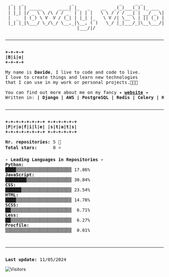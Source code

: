 <pre>
  _   _                  _                 _     _ _             _  
 | | | | _____      ____| |_   _    __   _(_)___(_) |_ ___  _ __| |
 | |_| |/ _ \ \ /\ / / _` | | | |   \ \ / / / __| | __/ _ \| '__| |
 |  _  | (_) \ V  V / (_| | |_| |_   \ V /| \__ \ | || (_) | |  |_| 
 |_| |_|\___/ \_/\_/ \__,_|\__, ( )   \_/ |_|___/_|\__\___/|_|  (_) 
                           |___/|/                                  

<hr>
<div style="font-weight: bold;">+-+-+-+
|B|i|o|
+-+-+-+</div>
My name is <span style="font-weight: bold;">Davide</span>, I live to code and code to live.
I love to create things and learn new technologies
that I can use in my work or personal projects.👨🏼‍💻

You can find out more about me on my fancy ✦ <a href="https://www.piazzadav.com" style="font-weight: bold;">website</a> ✦
Written in: <span style="font-weight: bold;">| Django | AWS | PostgreSQL | Redis | Celery | HTML | CSS | JS | Bootstrap |</span>

<hr>
<div style="font-weight: bold;">+-+-+-+-+-+-+-+ +-+-+-+-+-+
|P|r|o|f|i|l|e| |s|t|a|t|s|
+-+-+-+-+-+-+-+ +-+-+-+-+-+</div>
<span style="font-weight: bold;">Nr. repositories:</span> 5 🔏
<span style="font-weight: bold;">Total stars:</span>      0 ⭐️

<span style="font-weight: bold;">- Leading Languages in Repositories -</span>
<span style="font-weight: bold;">Python:</span>
████▒▒▒▒▒▒▒▒▒▒▒▒▒▒▒▒▒▒▒▒▒ 17.86%
<span style="font-weight: bold;">JavaScript:</span>
████████▒▒▒▒▒▒▒▒▒▒▒▒▒▒▒▒▒ 30.84%
<span style="font-weight: bold;">CSS:</span>
██████▒▒▒▒▒▒▒▒▒▒▒▒▒▒▒▒▒▒▒ 23.54%
<span style="font-weight: bold;">HTML:</span>
████▒▒▒▒▒▒▒▒▒▒▒▒▒▒▒▒▒▒▒▒▒ 14.78%
<span style="font-weight: bold;">SCSS:</span>
██▒▒▒▒▒▒▒▒▒▒▒▒▒▒▒▒▒▒▒▒▒▒▒  6.71%
<span style="font-weight: bold;">Less:</span>
██▒▒▒▒▒▒▒▒▒▒▒▒▒▒▒▒▒▒▒▒▒▒▒  6.27%
<span style="font-weight: bold;">Procfile:</span>
▒▒▒▒▒▒▒▒▒▒▒▒▒▒▒▒▒▒▒▒▒▒▒▒▒  0.01%


<hr>
<span style="font-weight: bold;">Last update:</span> 11/05/2024
</pre>

![Visitors](https://api.visitorbadge.io/api/visitors?path=PiazzaDav%2Fgithub-visitors-badge&countColor=%2337d67a)


